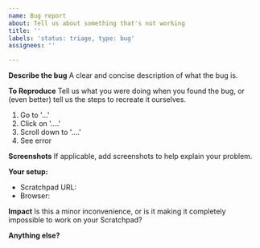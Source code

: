 ```yaml
---
name: Bug report
about: Tell us about something that's not working
title: ''
labels: 'status: triage, type: bug'
assignees: ''

---
```


**Describe the bug**
A clear and concise description of what the bug is.

**To Reproduce**
Tell us what you were doing when you found the bug, or (even better) tell us the steps to recreate it ourselves.
1. Go to '...'
2. Click on '....'
3. Scroll down to '....'
4. See error

**Screenshots**
If applicable, add screenshots to help explain your problem.

**Your setup:**
 - Scratchpad URL: 
 - Browser:

**Impact**
Is this a minor inconvenience, or is it making it completely impossible to work on your Scratchpad?

**Anything else?**
